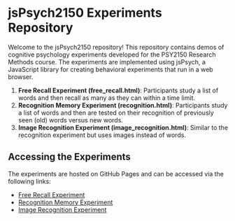 # jsPsych2150 Experiments Repository

Welcome to the jsPsych2150 repository! This repository contains demos of cognitive psychology experiments developed for the PSY2150 Research Methods course. The experiments are implemented using jsPsych, a JavaScript library for creating behavioral experiments that run in a web browser.

1.	**Free Recall Experiment (free_recall.html)**: Participants study a list of words and then recall as many as they can within a time limit.
2.	**Recognition Memory Experiment (recognition.html)**: Participants study a list of words and then are tested on their recognition of previously seen (old) words versus new words.
3.	**Image Recognition Experiment (image_recognition.html)**: Similar to the recognition experiment but uses images instead of words.

## Accessing the Experiments

The experiments are hosted on GitHub Pages and can be accessed via the following links:

-	[Free Recall Experiment](https://githubpsyche.github.io/jspsych2150/free_recall.html)
-	[Recognition Memory Experiment](https://RogerXu1048.github.io/PSY2150_Project/recognition.html)
-	[Image Recognition Experiment](https://githubpsyche.github.io/jspsych2150/image_recognition.html)
